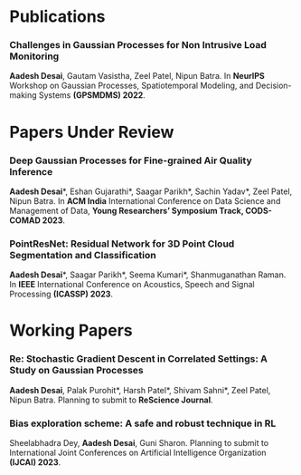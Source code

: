 <!-- ---
layout: archive
title: "Publications"
permalink: /publications/
author_profile: true
--- -->


# Publications

### Challenges in Gaussian Processes for Non Intrusive Load Monitoring
  **Aadesh Desai**, Gautam Vasistha, Zeel Patel, Nipun Batra. In **NeurIPS** Workshop on Gaussian Processes, Spatiotemporal Modeling, and Decision-making Systems **(GPSMDMS) 2022**.

# Papers Under Review

### Deep Gaussian Processes for Fine-grained Air Quality Inference
**Aadesh Desai***, Eshan Gujarathi*, Saagar Parikh*, Sachin Yadav*, Zeel Patel, Nipun Batra. In **ACM India** International Conference on Data Science and Management of Data, **Young Researchers’ Symposium Track, CODS-COMAD 2023**.

### PointResNet: Residual Network for 3D Point Cloud Segmentation and Classification

 **Aadesh Desai***, Saagar Parikh*, Seema Kumari*, Shanmuganathan Raman. In **IEEE** International Conference on Acoustics, Speech and Signal Processing **(ICASSP) 2023**.

# Working Papers

### Re: Stochastic Gradient Descent in Correlated Settings: A Study on Gaussian Processes

**Aadesh Desai**, Palak Purohit*, Harsh Patel*, Shivam Sahni*, Zeel Patel, Nipun Batra. Planning to submit to **ReScience Journal**.

### Bias exploration scheme: A safe and robust technique in RL
Sheelabhadra Dey, **Aadesh Desai**, Guni Sharon. Planning to submit to International Joint Conferences on Artificial Intelligence Organization **(IJCAI) 2023**.

<!-- [^*]: Indicates equal contribution. -->

<!-- {% if author.googlescholar %}
  You can also find my articles on <u><a href="{{author.googlescholar}}">my Google Scholar profile</a>.</u>
{% endif %}

{% include base_path %}

{% for post in site.publications reversed %}
  {% include archive-single.html %}
{% endfor %} -->
